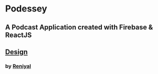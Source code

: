 # Podessey

## A Podcast Application created with Firebase & ReactJS

## [Design](./figmaDesign/Podcast-Platform.fig)

### by [Reniyal](https://github.com/r3workz/)
